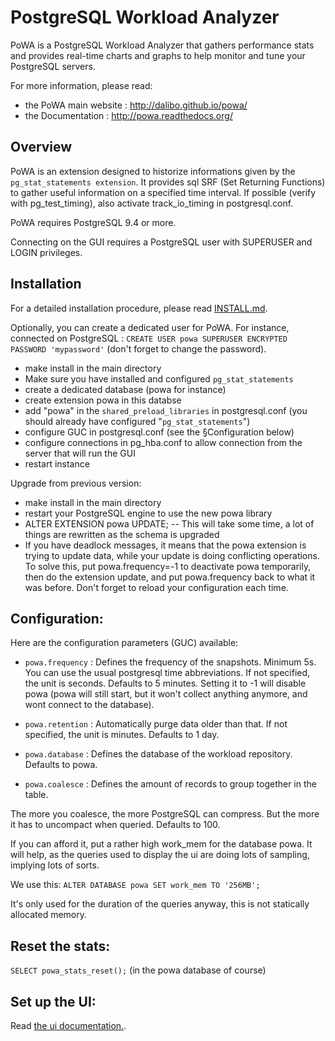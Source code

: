 PostgreSQL Workload Analyzer
============================

PoWA is a PostgreSQL Workload Analyzer that gathers performance stats and provides real-time charts 
and graphs to help monitor and tune your PostgreSQL servers.

For more information, please read:

  * the PoWA main website : http://dalibo.github.io/powa/
  * the Documentation : http://powa.readthedocs.org/ 


Overview
--------------

PoWA is an extension designed to historize informations given by the
`pg_stat_statements extension`. It provides sql SRF (Set Returning Functions)
to gather useful information on a specified time interval. If possible (verify
with pg_test_timing), also activate track_io_timing in postgresql.conf.

PoWA requires PostgreSQL 9.4 or more.

Connecting on the GUI requires a PostgreSQL user with SUPERUSER and LOGIN privileges.

Installation
--------------

For a detailed installation procedure, please read [INSTALL.md](https://github.com/dalibo/powa/blob/master/INSTALL.md).

Optionally, you can create a dedicated user for PoWA. For instance, connected on PostgreSQL :
`CREATE USER powa SUPERUSER ENCRYPTED PASSWORD 'mypassword'` (don't forget to change the password).

- make install in the main directory
- Make sure you have installed and configured `pg_stat_statements`
- create a dedicated database (powa for instance)
- create extension powa in this databse
- add "powa" in the `shared_preload_libraries` in postgresql.conf (you should already have configured "`pg_stat_statements`")
- configure GUC in postgresql.conf (see the §Configuration below)
- configure connections in pg_hba.conf to allow connection from the server that will run the GUI
- restart instance

Upgrade from previous version:

- make install in the main directory
- restart your PostgreSQL engine to use the new powa library
- ALTER EXTENSION powa UPDATE; -- This will take some time, a lot of things are rewritten as the schema is upgraded
- If you have deadlock messages, it means that the powa extension is trying to update data, while your update is doing conflicting operations. To solve this, put powa.frequency=-1 to deactivate powa temporarily, then do the extension update, and put powa.frequency back to what it was before. Don't forget to reload your configuration each time.

Configuration:
------------------------


Here are the configuration parameters (GUC) available:

* `powa.frequency` : Defines the frequency of the snapshots. Minimum 5s. You can use the usual postgresql time abbreviations. If not specified, the unit is seconds. Defaults to 5 minutes. Setting it to -1 will disable powa (powa will still start, but it won't collect anything anymore, and wont connect to the database).

* `powa.retention` : Automatically purge data older than that. If not specified, the unit is minutes. Defaults to 1 day.

* `powa.database` : Defines the database of the workload repository. Defaults to powa.

* `powa.coalesce` : Defines the amount of records to group together in the table.

The more you coalesce, the more PostgreSQL can compress. But the more it has
to uncompact when queried. Defaults to 100.

If you can afford it, put a rather high work_mem for the database powa. It will help, as the queries used to display the ui are doing lots of sampling, implying lots of sorts.

We use this:
`ALTER DATABASE powa SET work_mem TO '256MB';`

It's only used for the duration of the queries anyway, this is not statically allocated memory.

Reset the stats:
------------------------

`SELECT powa_stats_reset();` (in the powa database of course)

Set up the UI:
------------------------

Read [the ui documentation.](https://github.com/dalibo/powa-web/blob/master/README.md).


